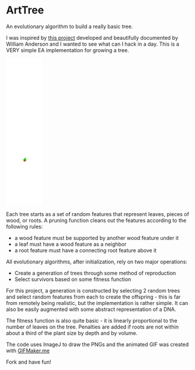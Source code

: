 # ArtTree
An evolutionary algorithm to build a really basic tree.

I was inspired by [this project](https://magenta.as/why-i-used-an-evolutionary-algorithm-to-create-pixel-art-ba530e71c5e9) 
developed and beautifully documented by William Anderson and I wanted to see what can I hack in a day. 
This is a VERY simple EA implementation for growing a tree.

![500 generations](img/gen500.gif)

Each tree starts as a set of random features that represent leaves, pieces of wood, or roots. A pruning function 
cleans out the features according to the following rules:
* a wood feature must be supported by another wood feature under it
* a leaf must have a wood feature as a neighbor
* a root feature must have a connecting root feature above it 

All evolutionary algorithms, after initialization, rely on two major operations:
* Create a generation of trees through some method of reproduction
* Select survivors based on some fitness function

For this project, a generation is constructed by selecting 2 random trees and select random features from each to create 
the offspring - this is far from remotely being realistic, but the implementation is rather simple. It can also be 
easily augmented with some abstract representation of a DNA.

The fitness function is also quite basic - it is linearly proportional to the number of leaves on the tree. Penalties 
are added if roots are not within about a third of the plant size by depth and by volume.

The code uses ImageJ to draw the PNGs and the animated GIF was created with [GIFMaker.me](http://gifmaker.me/)

Fork and have fun!
